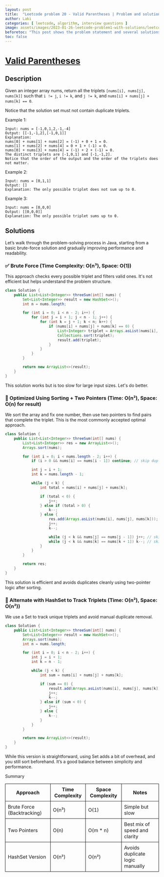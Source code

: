 ```yaml
---
layout: post
title:  "Leetcode problem 20 - Valid Parentheses | Problem and solution"
author: Laki
categories: [ leetcode, algorithm, interview questions ]
image: assets/images/2023-01-26-leetcode-problem1-with-solutions/leetcode_meme1.png
beforetoc: "This post shows the problem statement and several solutions for leetcode Valid Parentheses problem"
toc: false
---
```


# [Valid Parentheses](https://leetcode.com/problems/longest-common-prefix)

## Description

Given an integer array nums, return all the triplets `[nums[i], nums[j], nums[k]]` such that `i != j`, `i != k`, and `j != k`, and `nums[i] + nums[j] + nums[k] == 0`.

Notice that the solution set must not contain duplicate triplets.

Example 1:
```
Input: nums = [-1,0,1,2,-1,-4]
Output: [[-1,-1,2],[-1,0,1]]
Explanation: 
nums[0] + nums[1] + nums[2] = (-1) + 0 + 1 = 0.
nums[1] + nums[2] + nums[4] = 0 + 1 + (-1) = 0.
nums[0] + nums[3] + nums[4] = (-1) + 2 + (-1) = 0.
The distinct triplets are [-1,0,1] and [-1,-1,2].
Notice that the order of the output and the order of the triplets does not matter.
```
Example 2:
```
Input: nums = [0,1,1]
Output: []
Explanation: The only possible triplet does not sum up to 0.
```
Example 3:
```
Input: nums = [0,0,0]
Output: [[0,0,0]]
Explanation: The only possible triplet sums up to 0.
```

## Solutions
Let’s walk through the problem-solving process in Java, starting from a basic brute-force solution and gradually improving performance and readability.

### ✅ Brute Force (Time Complexity: O(n³), Space: O(1))
This approach checks every possible triplet and filters valid ones. It's not efficient but helps understand the problem structure.

```java
class Solution {
    public List<List<Integer>> threeSum(int[] nums) {
        Set<List<Integer>> result = new HashSet<>();
        int n = nums.length;

        for (int i = 0; i < n - 2; i++) {
            for (int j = i + 1; j < n - 1; j++) {
                for (int k = j + 1; k < n; k++) {
                    if (nums[i] + nums[j] + nums[k] == 0) {
                        List<Integer> triplet = Arrays.asList(nums[i], nums[j], nums[k]);
                        Collections.sort(triplet);
                        result.add(triplet);
                    }
                }
            }
        }

        return new ArrayList<>(result);
    }
}
```
This solution works but is too slow for large input sizes. Let's do better.

### 🚀 Optimized Using Sorting + Two Pointers (Time: O(n²), Space: O(n) for result)
We sort the array and fix one number, then use two pointers to find pairs that complete the triplet. This is the most commonly accepted optimal approach.

```java
class Solution {
    public List<List<Integer>> threeSum(int[] nums) {
        List<List<Integer>> res = new ArrayList<>();
        Arrays.sort(nums);

        for (int i = 0; i < nums.length - 2; i++) {
            if (i > 0 && nums[i] == nums[i - 1]) continue; // skip duplicates

            int j = i + 1;
            int k = nums.length - 1;

            while (j < k) {
                int total = nums[i] + nums[j] + nums[k];

                if (total < 0) {
                    j++;
                } else if (total > 0) {
                    k--;
                } else {
                    res.add(Arrays.asList(nums[i], nums[j], nums[k]));
                    j++;
                    k--;

                    while (j < k && nums[j] == nums[j - 1]) j++; // skip duplicates
                    while (j < k && nums[k] == nums[k + 1]) k--; // skip duplicates
                }
            }
        }

        return res;
    }
}
```
This solution is efficient and avoids duplicates cleanly using two-pointer logic after sorting.

### 🧩 Alternate with HashSet to Track Triplets (Time: O(n²), Space: O(n²))
We use a Set to track unique triplets and avoid manual duplicate removal.

```java
class Solution {
    public List<List<Integer>> threeSum(int[] nums) {
        Set<List<Integer>> result = new HashSet<>();
        Arrays.sort(nums);
        int n = nums.length;

        for (int i = 0; i < n - 2; i++) {
            int j = i + 1;
            int k = n - 1;

            while (j < k) {
                int sum = nums[i] + nums[j] + nums[k];

                if (sum == 0) {
                    result.add(Arrays.asList(nums[i], nums[j], nums[k]));
                    j++;
                    k--;
                } else if (sum < 0) {
                    j++;
                } else {
                    k--;
                }
            }
        }

        return new ArrayList<>(result);
    }
}
```
While this version is straightforward, using Set adds a bit of overhead, and you still sort beforehand. It’s a good balance between simplicity and performance.

Summary

<table style="border-collapse: collapse; width: 100%;">
  <thead>
    <tr>
      <th style="border: 1px solid black; padding: 8px;">Approach</th>
      <th style="border: 1px solid black; padding: 8px;">Time Complexity</th>
      <th style="border: 1px solid black; padding: 8px;">Space Complexity</th>
      <th style="border: 1px solid black; padding: 8px;">Notes</th>
    </tr>
  </thead>
  <tbody>
    <tr>
      <td style="border: 1px solid black; padding: 8px;">Brute Force (Backtracking)</td>
      <td style="border: 1px solid black; padding: 8px;">O(n³)</td>
      <td style="border: 1px solid black; padding: 8px;">O(1)</td>
      <td style="border: 1px solid black; padding: 8px;">Simple but slow</td>
    </tr>
    <tr>
      <td style="border: 1px solid black; padding: 8px;">Two Pointers</td>
      <td style="border: 1px solid black; padding: 8px;">O(n)</td>
      <td style="border: 1px solid black; padding: 8px;">O(m * n)</td>
      <td style="border: 1px solid black; padding: 8px;">Best mix of speed and clarity</td>
    </tr>
    <tr>
      <td style="border: 1px solid black; padding: 8px;">HashSet Version</td>
      <td style="border: 1px solid black; padding: 8px;">O(n²)</td>
      <td style="border: 1px solid black; padding: 8px;">O(n²)</td>
      <td style="border: 1px solid black; padding: 8px;">Avoids duplicate logic manually</td>
    </tr>
  </tbody>
</table>